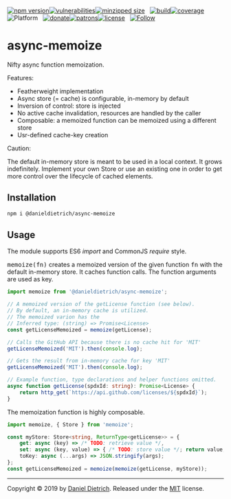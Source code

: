 [![npm version](https://img.shields.io/npm/v/@danieldietrich/async-memoize?logo=npm&style=flat-square)](https://www.npmjs.com/package/@danieldietrich/async-memoize/)[![vulnerabilities](https://img.shields.io/snyk/vulnerabilities/npm/@danieldietrich/async-memoize?style=flat-square)](https://snyk.io/test/npm/@danieldietrich/async-memoize)[![minzipped size](https://img.shields.io/bundlephobia/minzip/@danieldietrich/async-memoize?style=flat-square)](https://bundlephobia.com/result?p=@danieldietrich/async-memoize@latest)
&nbsp;
[![build](https://img.shields.io/travis/danieldietrich/async-memoize?logo=github&style=flat-square)](https://travis-ci.org/danieldietrich/async-memoize/)[![coverage](https://img.shields.io/codecov/c/github/danieldietrich/async-memoize?style=flat-square)](https://codecov.io/gh/danieldietrich/async-memoize/)
&nbsp;
![Platform](https://img.shields.io/badge/platform-Node%20v10%20+%20Browser%20%28ES6%2fES2015%29-decc47?logo=JavaScript&style=flat-square)
&nbsp;
[![donate](https://img.shields.io/badge/Donate-PayPal-blue.svg?logo=paypal&style=flat-square)](https://paypal.me/danieldietrich13)[![patrons](https://img.shields.io/liberapay/patrons/danieldietrich?style=flat-square)](https://liberapay.com/danieldietrich/)[![license](https://img.shields.io/github/license/danieldietrich/async-memoize?style=flat-square)](https://opensource.org/licenses/MIT/)
&nbsp;
[![Follow](https://img.shields.io/twitter/follow/danieldietrich?label=Follow&style=social)](https://twitter.com/danieldietrich/)

# async-memoize

Nifty async function memoization.

Features:

* Featherweight implementation
* Async store (= cache) is configurable, in-memory by default
* Inversion of control: store is injected
* No active cache invalidation, resources are handled by the caller
* Composable: a memoized function can be memoized using a different store
* Usr-defined cache-key creation

Caution:

The default in-memory store is meant to be used in a local context. It grows indefinitely.
Implement your own Store or use an existing one in order to get more control over the lifecycle of cached elements.

## Installation

```bash
npm i @danieldietrich/async-memoize
```

## Usage

The module supports ES6 _import_ and CommonJS _require_ style.

<tt>memoize(fn)</tt> creates a memoized version of the given function <tt>fn</tt> with the default in-memory store. It caches function calls. The function arguments are used as key.

```ts
import memoize from '@danieldietrich/async-memoize';

// A memoized version of the getLicense function (see below).
// By default, an in-memory cache is utilized.
// The memoized varion has the 
// Inferred type: (string) => Promise<License>
const getLicenseMemoized = memoize(getLicense);

// Calls the GitHub API because there is no cache hit for 'MIT'
getLicenseMemoized('MIT').then(console.log);

// Gets the result from in-memory cache for key 'MIT'
getLicenseMemoized('MIT').then(console.log);

// Example function, type declarations and helper functions omitted.
async function getLicense(spdxId: string): Promise<License> {
    return http_get(`https://api.github.com/licenses/${spdxId}`);
}
```

The memoization function is highly composable.

```ts
import memoize, { Store } from 'memoize';

const myStore: Store<string, ReturnType<getLicense>> = {
    get: async (key) => /* TODO: retrieve value */,
    set: async (key, value) => { /* TODO: store value */; return value; }
    toKey: async (...args) => JSON.stringify(args);
};
const getLicenseMemoized = memoize(memoize(getLicense, myStore));
```

---

Copyright &copy; 2019 by [Daniel Dietrich](cafebab3@gmail.com). Released under the [MIT](https://opensource.org/licenses/MIT/) license.
